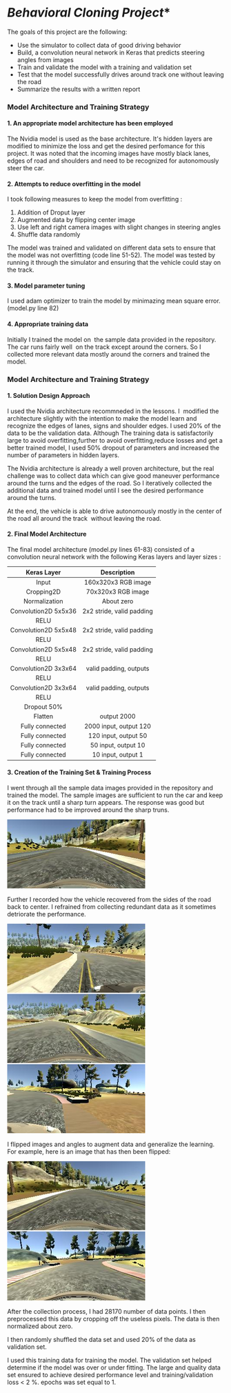 # *Behavioral Cloning Project**

The goals of this project are the following:
* Use the simulator to collect data of good driving behavior
* Build, a convolution neural network in Keras that predicts steering angles from images
* Train and validate the model with a training and validation set
* Test that the model successfully drives around track one without leaving the road
* Summarize the results with a written report


[//]: # (Image References)

[image1]: ./examples/center.jpg "Center Camera sample image"
[image2]: ./examples/center_train.jpg  "Center Camera train image"
[image3]: ./examples/left_train.jpg "left Camera train image"
[image4]: ./examples/right_train.jpg "right Camera train image"
[image5]: ./examples/center_flip.jpg "flipped image 1"
[image6]: ./examples/center_1_flip.jpg "flipped image 2"


### Model Architecture and Training Strategy

#### 1. An appropriate model architecture has been employed

The Nvidia model is used as the base architecture. It's hidden layers are modified to minimize the loss and get the desired perfomance for this project. It was noted that the incoming images have mostly black lanes, edges of road and shoulders and need to be recognized for autonomously steer the car. 

#### 2. Attempts to reduce overfitting in the model

I took following measures to keep the model from overfitting :
1) Addition of Droput layer
2) Augmented data by flipping center image 
3) Use left and right camera images with slight changes in steering angles
4) Shuffle data randomly

The model was trained and validated on different data sets to ensure that the model was not overfitting (code line 51-52). The model was tested by running it through the simulator and ensuring that the vehicle could stay on the track.

#### 3. Model parameter tuning
I used adam optimizer to train the model by minimazing mean square error.(model.py line 82)

#### 4. Appropriate training data
Initially I trained the model on  the sample data provided in the repository. The car runs fairly well  on the track except around the corners. So I collected more relevant data mostly around the corners and trained the model.

### Model Architecture and Training Strategy

#### 1. Solution Design Approach

I used the Nvidia architecture recommneded in the lessons. I  modified the architecture slightly with the intention to make the model learn and recognize the edges of lanes, signs and shoulder edges. I used 20% of the data to be the validation data. Although The training data is satisfactorily large to avoid overfitting,further to avoid overfitting,reduce losses and get a better trained model, I used 50% dropout of parameters and increased the number of parameters in hidden layers.

The Nvidia architecture is already a well proven architecture, but the real challenge was to collect data which can give good maneuver performance around the turns and the edges of the road. So I iteratively collected the additional data and trained model until I see the desired performance around the turns.

At the end, the vehicle is able to drive autonomously mostly in the center of the road all around the track  without leaving the road.

#### 2. Final Model Architecture

The final model architecture (model.py lines 61-83) consisted of a convolution neural network with the following Keras layers and layer sizes :


| Keras Layer    	      |           Description    					| 
|:-----------------:    |:---------------------------------:| 
| Input         		    | 160x320x3 RGB image  							|
| Cropping2D    		    | 70x320x3 RGB image   							|
| Normalization 		    |  About zero       			  				|
| Convolution2D 5x5x36  | 2x2 stride, valid padding        	|
| RELU					        |												            |
| Convolution2D 5x5x48  | 2x2 stride, valid padding         |
| RELU					        |												            |
| Convolution2D 5x5x48  | 2x2 stride, valid padding         |
| RELU					        | 												          |
| Convolution2D 3x3x64  | valid padding, outputs            |
| RELU		         			|	            											|
| Convolution2D 3x3x64  | valid padding, outputs            |
| RELU			         		|			            									|
| Dropout 50%           |									            			|
| Flatten				        | output 2000							          |
| Fully connected		    | 2000 input, output 120 						|
| Fully connected		    | 120 input, output 50							|
| Fully connected		    | 50 input, output 10							|
| Fully connected		    | 10 input, output 1	  						|


#### 3. Creation of the Training Set & Training Process

I went through all the sample data images provided in the repository and trained the model. The sample images are sufficient to run the car and keep it on the track until a sharp turn appears. The response was good but performance had to be improved around the sharp truns.

![](center.jpg)

Further I recorded how the vehicle recovered from the sides of the road back to center. I refrained from collecting redundant data as it sometimes detriorate the performance. 

![](left_train.jpg)
![](center_train.jpg)
![](right_train.jpg)

I flipped images and angles to augment data and generalize the learning. For example, here is an image that has then been flipped:

![](center_flip.jpg)
![](center_1_flip.jpg)


After the collection process, I had 28170 number of data points. I then preprocessed this data by cropping off the useless pixels. The data is then normalized about zero.

I then randomly shuffled the data set and used 20% of the data as validation set. 

I used this training data for training the model. The validation set helped determine if the model was over or under fitting. The large and quality data set ensured to achieve desired performance level and training/validation loss < 2 %. epochs was set equal to 1.
